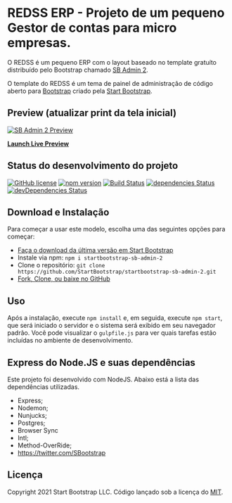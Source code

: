 # REDSS ERP - Projeto de um pequeno Gestor de contas para micro empresas.

O REDSS é um pequeno ERP com o layout baseado no template gratuíto distribuído pelo Bootstrap chamado [SB Admin 2](https://startbootstrap.com/theme/sb-admin-2/).

O template do REDSS é um tema de painel de administração de código aberto para [Bootstrap](https://getbootstrap.com/) criado pela [Start Bootstrap](https://startbootstrap.com/).

## Preview (atualizar print da tela inicial)

[![SB Admin 2 Preview](https://assets.startbootstrap.com/img/screenshots/themes/sb-admin-2.png)](https://startbootstrap.github.io/startbootstrap-sb-admin-2/)

**[Launch Live Preview](https://startbootstrap.github.io/startbootstrap-sb-admin-2/)**

## Status do desenvolvimento do projeto

[![GitHub license](https://img.shields.io/badge/license-MIT-blue.svg)](https://raw.githubusercontent.com/StartBootstrap/startbootstrap-sb-admin-2/master/LICENSE)
[![npm version](https://img.shields.io/npm/v/startbootstrap-sb-admin-2.svg)](https://www.npmjs.com/package/startbootstrap-sb-admin-2)
[![Build Status](https://travis-ci.org/StartBootstrap/startbootstrap-sb-admin-2.svg?branch=master)](https://travis-ci.org/StartBootstrap/startbootstrap-sb-admin-2)
[![dependencies Status](https://david-dm.org/StartBootstrap/startbootstrap-sb-admin-2/status.svg)](https://david-dm.org/StartBootstrap/startbootstrap-sb-admin-2)
[![devDependencies Status](https://david-dm.org/StartBootstrap/startbootstrap-sb-admin-2/dev-status.svg)](https://david-dm.org/StartBootstrap/startbootstrap-sb-admin-2?type=dev)

## Download e Instalação

Para começar a usar este modelo, escolha uma das seguintes opções para começar:

* [Faça o download da última versão em Start Bootstrap](https://startbootstrap.com/theme/sb-admin-2/)
* Instale via npm: `npm i startbootstrap-sb-admin-2`
* Clone o repositório: `git clone https://github.com/StartBootstrap/startbootstrap-sb-admin-2.git`
* [Fork, Clone, ou baixe no GitHub](https://github.com/StartBootstrap/startbootstrap-sb-admin-2)

## Uso

Após a instalação, execute `npm install` e, em seguida, execute `npm start`, que será iniciado o servidor e o sistema será exibido em seu navegador padrão. Você pode visualizar o `gulpfile.js` para ver quais tarefas estão incluídas no ambiente de desenvolvimento.

## Express do Node.JS e suas dependências

Este projeto foi desenvolvido com NodeJS. Abaixo está a lista das dependências utilizadas.

* Express;
* Nodemon;
* Nunjucks;
* Postgres;
* Browser Sync
* Intl;
* Method-OverRide;
* <https://twitter.com/SBootstrap>

## Licença

Copyright 2021 Start Bootstrap LLC. Código lançado sob a licença do [MIT](https://github.com/StartBootstrap/startbootstrap-resume/blob/master/LICENSE).
